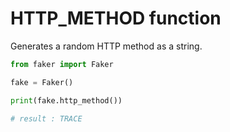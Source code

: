 # **HTTP_METHOD** function

Generates a random HTTP method as a string.

```py
from faker import Faker

fake = Faker()

print(fake.http_method())

# result : TRACE
```
